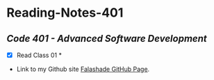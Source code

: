 # **Reading-Notes-401**

## *Code 401 - Advanced Software Development*

- [X] Read Class 01 *


- Link to my Github site [Falashade GitHub Page](https://github.com/falashadegreene).
